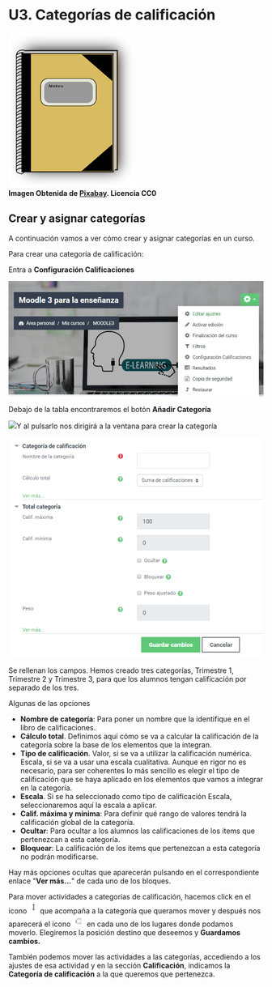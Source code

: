 # U3. Categorías de calificación

![](https://raw.githubusercontent.com/catedu/curso-moodle/master/img/categorias.png)  
**Imagen Obtenida de **[**Pixabay**](http://pixabay.com/en/school-notebook-education-note-34599/)**. Licencia CC0**

## Crear y asignar categorías

A continuación vamos a ver cómo crear y asignar categorías en un curso.

Para crear una categoría de calificación:

Entra a **Configuración Calificaciones**

![](/assets/accesoConfiguracionCalificaciones.png)

Debajo de la tabla encontraremos el botón **Añadir Categoría**

![](/assets/anadirCategoría.png)Y al pulsarlo nos dirigirá a la ventana para crear la categoría

![](/assets/crearcategoria.png)



Se rellenan los campos. Hemos creado tres categorías, Trimestre 1, Trimestre 2 y Trimestre 3, para que los alumnos tengan calificación por separado de los tres.

Algunas de las opciones

* **Nombre de categoría**: Para poner un nombre que la identifique en el libro de calificaciones.
* **Cálculo total**. Definimos aquí cómo se va a calcular la calificación de la categoría sobre la base de los elementos que la integran.
* **Tipo de calificación**. Valor, si se va a utilizar la calificación numérica. Escala, si se va a usar una escala cualitativa. Aunque en rigor no es necesario, para ser coherentes lo más sencillo es elegir el tipo de calificación que se haya aplicado en los elementos que vamos a integrar en la categoría.
* **Escala**. Si se ha seleccionado como tipo de calificación Escala, seleccionaremos aquí la escala a aplicar.
* **Calif. máxima y mínima**: Para definir qué rango de valores tendrá la calificación global de la categoría.
* **Ocultar**: Para ocultar a los alumnos las calificaciones de los items que pertenezcan a esta categoría.
* **Bloquear**: La calificación de los items que pertenezcan a esta categoría no podrán modificarse.

Hay más opciones ocultas que aparecerán pulsando en el correspondiente enlace "**Ver más...**" de cada uno de los bloques.

Para mover actividades a categorías de calificación, hacemos click en el icono ![](/assets/iconomover.png) que acompaña a la categoría que queramos mover y después nos aparecerá el icono ![](/assets/iconoposicion.png) en cada uno de los lugares donde podamos moverlo. Elegiremos la posición destino que deseemos y **Guardamos cambios.**

También podemos mover las actividades a las categorías, accediendo a los ajustes de esa actividad y en la sección **Calificación**, indicamos la **Categoría de calificación** a la que queremos que pertenezca.

